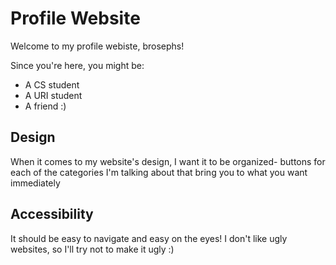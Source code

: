 # Profile Website

Welcome to my profile webiste, brosephs!
<!-- enter your target audience after the comma above -->

Since you're here, you might be: 
- A CS student
- A URI student
- A friend :)
<!-- make a bulleted list of 3 fictional visitors to your site. Include a few detials about them that could impact how you design for them. For each visitor, assign a task or goal they have for visiting your profile website -->

## Design
When it comes to my website's design, I want it to be organized- buttons for each of the categories I'm talking about that bring you to what you want immediately

## Accessibility
It should be easy to navigate and easy on the eyes! I don't like ugly websites, so I'll try not to make it ugly :)
